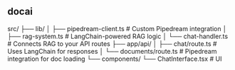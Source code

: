## docai


src/
├── lib/
│   ├── pipedream-client.ts    # Custom Pipedream integration
│   ├── rag-system.ts          # LangChain-powered RAG logic
│   └── chat-handler.ts        # Connects RAG to your API routes
├── app/api/
│   ├── chat/route.ts          # Uses LangChain for responses
│   └── documents/route.ts     # Pipedream integration for doc loading
└── components/
    └── ChatInterface.tsx      # UI
